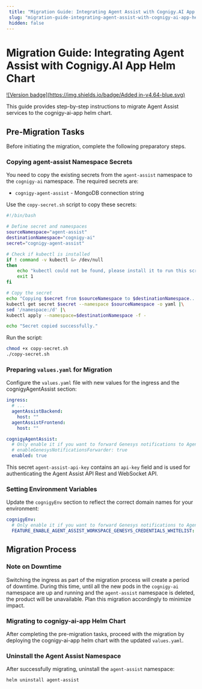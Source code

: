 ```yaml
---
 title: "Migration Guide: Integrating Agent Assist with Cognigy.AI App Helm Chart" 
 slug: "migration-guide-integrating-agent-assist-with-cognigy-ai-app-helm-chart" 
 hidden: false 
---
```


# Migration Guide: Integrating Agent Assist with Cognigy.AI App Helm Chart

[![Version badge](https://img.shields.io/badge/Added in-v4.64-blue.svg)](../../../release-notes/4.64.md)

This guide provides step-by-step instructions to migrate Agent Assist services to the cognigy-ai-app helm chart.

## Pre-Migration Tasks

Before initiating the migration, complete the following preparatory steps.

### Copying agent-assist Namespace Secrets

You need to copy the existing secrets from the `agent-assist` namespace to the `cognigy-ai` namespace. The required secrets are:

- `cognigy-agent-assist` - MongoDB connection string

Use the `copy-secret.sh` script to copy these secrets:

```bash
#!/bin/bash

# Define secret and namespaces
sourceNamespace="agent-assist"
destinationNamespace="cognigy-ai"
secret="cognigy-agent-assist"

# Check if kubectl is installed
if ! command -v kubectl &> /dev/null
then
    echo "kubectl could not be found, please install it to run this script."
    exit 1
fi

# Copy the secret
echo "Copying $secret from $sourceNamespace to $destinationNamespace..."
kubectl get secret $secret --namespace $sourceNamespace -o yaml |\
sed '/namespace:/d' |\
kubectl apply --namespace=$destinationNamespace -f -

echo "Secret copied successfully."

```

Run the script:

```bash
chmod +x copy-secret.sh
./copy-secret.sh
```

### Preparing `values.yaml` for Migration

Configure the `values.yaml` file with new values for the ingress and the cognigyAgentAssist section:

```yaml
ingress:
  # ...
  agentAssistBackend:
    host: ""
  agentAssistFrontend:
    host: ""

cognigyAgentAssist:
  # Only enable it if you want to forward Genesys notifications to Agent Assist,
  # enableGenesysNotificationsForwarder: true
  enabled: true
```

This secret `agent-assist-api-key` contains an `api-key` field and is used for authenticating the Agent Assist API Rest and WebSocket API.

### Setting Environment Variables

Update the `cognigyEnv` section to reflect the correct domain names for your environment:

```yaml
cognigyEnv:
  # Only enable it if you want to forward Genesys notifications to Agent Assist,
  FEATURE_ENABLE_AGENT_ASSIST_WORKSPACE_GENESYS_CREDENTIALS_WHITELIST: "*"
```

## Migration Process

### Note on Downtime

Switching the ingress as part of the migration process will create a period of downtime. During this time, until all the new pods in the `cognigy-ai` namespace are up and running and the `agent-assist` namespace is deleted, the product will be unavailable. Plan this migration accordingly to minimize impact.

### Migrating to cognigy-ai-app Helm Chart

After completing the pre-migration tasks, proceed with the migration by deploying the cognigy-ai-app helm chart with the updated `values.yaml`.

### Uninstall the Agent Assist Namespace

After successfully migrating, uninstall the `agent-assist` namespace:

```bash
helm uninstall agent-assist
```
